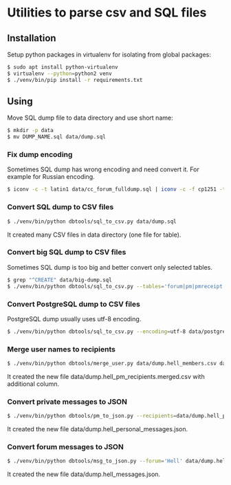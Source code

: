 # Utilities to parse csv and SQL files

## Installation

Setup python packages in virtualenv for isolating from global packages:

```sh
$ sudo apt install python-virtualenv
$ virtualenv --python=python2 venv
$ ./venv/bin/pip install -r requirements.txt
```

## Using

Move SQL dump file to data directory and use short name:

```sh
$ mkdir -p data
$ mv DUMP_NAME.sql data/dump.sql
```

### Fix dump encoding

Sometimes SQL dump has wrong encoding and need convert it. For example for Russian encoding.

```sh
$ iconv -c -t latin1 data/cc_forum_fulldump.sql | iconv -c -f cp1251 -t utf-8 -o data/cc_forum_fulldump_utf8.sql
```

### Convert SQL dump to CSV files

```sh
$ ./venv/bin/python dbtools/sql_to_csv.py data/dump.sql
```
It created many CSV files in data directory (one file for table).

### Convert big SQL dump to CSV files

Sometimes SQL dump is too big and better convert only selected tables.

```sh
$ grep "^CREATE" data/big-dump.sql
$ ./venv/bin/python dbtools/sql_to_csv.py --tables='forum|pm|pmreceipt|pmtext|user' data/big-dump.sql
```

### Convert PostgreSQL dump to CSV files

PostgreSQL dump usually uses utf-8 encoding.

```sh
$ ./venv/bin/python dbtools/sql_to_csv.py --encoding=utf-8 data/postgres-dump.sql
```

### Merge user names to recipients

```sh
$ ./venv/bin/python dbtools/merge_user.py data/dump.hell_members.csv data/dump.hell_pm_recipients.csv
```

It created the new file data/dump.hell_pm_recipients.merged.csv with additional column.

### Convert private messages to JSON

```sh
$ ./venv/bin/python dbtools/pm_to_json.py --recipients=data/dump.hell_pm_recipients.merged.csv data/dump.hell_personal_messages.csv
```

It created the new file data/dump.hell_personal_messages.json.

### Convert forum messages to JSON

```sh
$ ./venv/bin/python dbtools/msg_to_json.py --forum='Hell' data/dump.hell_messages.csv
```

It created the new file data/dump.hell_messages.json.
